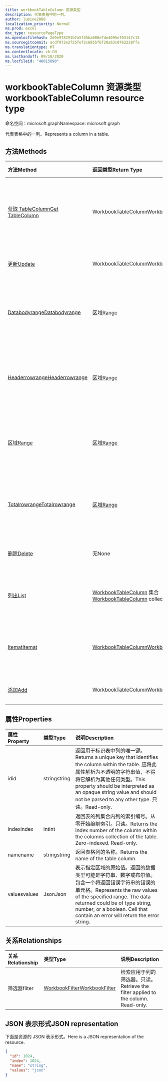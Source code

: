 ```yaml
---
title: workbookTableColumn 资源类型
description: 代表表格中的一列。
author: lumine2008
localization_priority: Normal
ms.prod: excel
doc_type: resourcePageType
ms.openlocfilehash: 2d9e978291b7a5f45ba000e7de4095ef03147c15
ms.sourcegitcommit: acdf972e2f25fef2c6855f6f28a63c0762228ffa
ms.translationtype: MT
ms.contentlocale: zh-CN
ms.lasthandoff: 09/18/2020
ms.locfileid: "48015090"
---
```

# <a name="workbooktablecolumn-resource-type"></a><span data-ttu-id="563e5-103">workbookTableColumn 资源类型</span><span class="sxs-lookup"><span data-stu-id="563e5-103">workbookTableColumn resource type</span></span>

<span data-ttu-id="563e5-104">命名空间：microsoft.graph</span><span class="sxs-lookup"><span data-stu-id="563e5-104">Namespace: microsoft.graph</span></span>

<span data-ttu-id="563e5-105">代表表格中的一列。</span><span class="sxs-lookup"><span data-stu-id="563e5-105">Represents a column in a table.</span></span>


## <a name="methods"></a><span data-ttu-id="563e5-106">方法</span><span class="sxs-lookup"><span data-stu-id="563e5-106">Methods</span></span>

| <span data-ttu-id="563e5-107">方法</span><span class="sxs-lookup"><span data-stu-id="563e5-107">Method</span></span>           | <span data-ttu-id="563e5-108">返回类型</span><span class="sxs-lookup"><span data-stu-id="563e5-108">Return Type</span></span>    |<span data-ttu-id="563e5-109">说明</span><span class="sxs-lookup"><span data-stu-id="563e5-109">Description</span></span>|
|:---------------|:--------|:----------|
|[<span data-ttu-id="563e5-110">获取 TableColumn</span><span class="sxs-lookup"><span data-stu-id="563e5-110">Get TableColumn</span></span>](../api/tablecolumn-get.md) | [<span data-ttu-id="563e5-111">WorkbookTableColumn</span><span class="sxs-lookup"><span data-stu-id="563e5-111">WorkbookTableColumn</span></span>](workbooktablecolumn.md) |<span data-ttu-id="563e5-112">读取 tablecolumn 对象的属性和关系。</span><span class="sxs-lookup"><span data-stu-id="563e5-112">Read properties and relationships of tableColumn object.</span></span>|
|[<span data-ttu-id="563e5-113">更新</span><span class="sxs-lookup"><span data-stu-id="563e5-113">Update</span></span>](../api/tablecolumn-update.md) | [<span data-ttu-id="563e5-114">WorkbookTableColumn</span><span class="sxs-lookup"><span data-stu-id="563e5-114">WorkbookTableColumn</span></span>](workbooktablecolumn.md) |<span data-ttu-id="563e5-115">更新 TableColumn 对象</span><span class="sxs-lookup"><span data-stu-id="563e5-115">Update TableColumn object.</span></span> |
|[<span data-ttu-id="563e5-116">Databodyrange</span><span class="sxs-lookup"><span data-stu-id="563e5-116">Databodyrange</span></span>](../api/tablecolumn-databodyrange.md)|[<span data-ttu-id="563e5-117">区域</span><span class="sxs-lookup"><span data-stu-id="563e5-117">Range</span></span>](range.md)|<span data-ttu-id="563e5-118">获取与列的数据体相关的 range 对象。</span><span class="sxs-lookup"><span data-stu-id="563e5-118">Gets the range object associated with the data body of the column.</span></span>|
|[<span data-ttu-id="563e5-119">Headerrowrange</span><span class="sxs-lookup"><span data-stu-id="563e5-119">Headerrowrange</span></span>](../api/tablecolumn-headerrowrange.md)|[<span data-ttu-id="563e5-120">区域</span><span class="sxs-lookup"><span data-stu-id="563e5-120">Range</span></span>](range.md)|<span data-ttu-id="563e5-121">获取与列的标头行相关的 range 对象。</span><span class="sxs-lookup"><span data-stu-id="563e5-121">Gets the range object associated with the header row of the column.</span></span>|
|[<span data-ttu-id="563e5-122">区域</span><span class="sxs-lookup"><span data-stu-id="563e5-122">Range</span></span>](../api/tablecolumn-range.md)|[<span data-ttu-id="563e5-123">区域</span><span class="sxs-lookup"><span data-stu-id="563e5-123">Range</span></span>](range.md)|<span data-ttu-id="563e5-124">获取与整个列相关的 range 对象。</span><span class="sxs-lookup"><span data-stu-id="563e5-124">Gets the range object associated with the entire column.</span></span>|
|[<span data-ttu-id="563e5-125">Totalrowrange</span><span class="sxs-lookup"><span data-stu-id="563e5-125">Totalrowrange</span></span>](../api/tablecolumn-totalrowrange.md)|[<span data-ttu-id="563e5-126">区域</span><span class="sxs-lookup"><span data-stu-id="563e5-126">Range</span></span>](range.md)|<span data-ttu-id="563e5-127">获取与列的总计行相关的 range 对象。</span><span class="sxs-lookup"><span data-stu-id="563e5-127">Gets the range object associated with the totals row of the column.</span></span>|
|[<span data-ttu-id="563e5-128">删除</span><span class="sxs-lookup"><span data-stu-id="563e5-128">Delete</span></span>](../api/tablecolumn-delete.md)|<span data-ttu-id="563e5-129">无</span><span class="sxs-lookup"><span data-stu-id="563e5-129">None</span></span>|<span data-ttu-id="563e5-130">从表中删除列。</span><span class="sxs-lookup"><span data-stu-id="563e5-130">Deletes the column from the table.</span></span>|
|[<span data-ttu-id="563e5-131">列出</span><span class="sxs-lookup"><span data-stu-id="563e5-131">List</span></span>](../api/tablecolumn-list.md) | <span data-ttu-id="563e5-132">[WorkbookTableColumn](workbooktablecolumn.md) 集合</span><span class="sxs-lookup"><span data-stu-id="563e5-132">[WorkbookTableColumn](workbooktablecolumn.md) collection</span></span> |<span data-ttu-id="563e5-133">获取 tableColumn 对象的集合。</span><span class="sxs-lookup"><span data-stu-id="563e5-133">Get tableColumn object collection.</span></span> |
|[<span data-ttu-id="563e5-134">Itemat</span><span class="sxs-lookup"><span data-stu-id="563e5-134">Itemat</span></span>](../api/tablecolumncollection-itemat.md)|[<span data-ttu-id="563e5-135">WorkbookTableColumn</span><span class="sxs-lookup"><span data-stu-id="563e5-135">WorkbookTableColumn</span></span>](workbooktablecolumn.md)|<span data-ttu-id="563e5-136">根据其在集合中的位置获取列。</span><span class="sxs-lookup"><span data-stu-id="563e5-136">Gets a column based on its position in the collection.</span></span>|
|[<span data-ttu-id="563e5-137">添加</span><span class="sxs-lookup"><span data-stu-id="563e5-137">Add</span></span>](../api/tablecolumncollection-add.md)|[<span data-ttu-id="563e5-138">WorkbookTableColumn</span><span class="sxs-lookup"><span data-stu-id="563e5-138">WorkbookTableColumn</span></span>](workbooktablecolumn.md)|<span data-ttu-id="563e5-139">向表中添加新列。</span><span class="sxs-lookup"><span data-stu-id="563e5-139">Adds a new column to the table.</span></span>|

## <a name="properties"></a><span data-ttu-id="563e5-140">属性</span><span class="sxs-lookup"><span data-stu-id="563e5-140">Properties</span></span>
| <span data-ttu-id="563e5-141">属性</span><span class="sxs-lookup"><span data-stu-id="563e5-141">Property</span></span>     | <span data-ttu-id="563e5-142">类型</span><span class="sxs-lookup"><span data-stu-id="563e5-142">Type</span></span>   |<span data-ttu-id="563e5-143">说明</span><span class="sxs-lookup"><span data-stu-id="563e5-143">Description</span></span>|
|:---------------|:--------|:----------|
|<span data-ttu-id="563e5-144">id</span><span class="sxs-lookup"><span data-stu-id="563e5-144">id</span></span>|<span data-ttu-id="563e5-145">string</span><span class="sxs-lookup"><span data-stu-id="563e5-145">string</span></span>|<span data-ttu-id="563e5-146">返回用于标识表中列的唯一键。</span><span class="sxs-lookup"><span data-stu-id="563e5-146">Returns a unique key that identifies the column within the table.</span></span> <span data-ttu-id="563e5-147">应将此属性解析为不透明的字符串值，不得将它解析为其他任何类型。</span><span class="sxs-lookup"><span data-stu-id="563e5-147">This property should be interpreted as an opaque string value and should not be parsed to any other type.</span></span> <span data-ttu-id="563e5-148">只读。</span><span class="sxs-lookup"><span data-stu-id="563e5-148">Read-only.</span></span>|
|<span data-ttu-id="563e5-149">index</span><span class="sxs-lookup"><span data-stu-id="563e5-149">index</span></span>|<span data-ttu-id="563e5-150">int</span><span class="sxs-lookup"><span data-stu-id="563e5-150">int</span></span>|<span data-ttu-id="563e5-p102">返回表的列集合内列的索引编号。从零开始编制索引。只读。</span><span class="sxs-lookup"><span data-stu-id="563e5-p102">Returns the index number of the column within the columns collection of the table. Zero-indexed. Read-only.</span></span>|
|<span data-ttu-id="563e5-154">name</span><span class="sxs-lookup"><span data-stu-id="563e5-154">name</span></span>|<span data-ttu-id="563e5-155">string</span><span class="sxs-lookup"><span data-stu-id="563e5-155">string</span></span>|<span data-ttu-id="563e5-156">返回表格列的名称。</span><span class="sxs-lookup"><span data-stu-id="563e5-156">Returns the name of the table column.</span></span>|
|<span data-ttu-id="563e5-157">values</span><span class="sxs-lookup"><span data-stu-id="563e5-157">values</span></span>|<span data-ttu-id="563e5-158">Json</span><span class="sxs-lookup"><span data-stu-id="563e5-158">Json</span></span>|<span data-ttu-id="563e5-p103">表示指定区域的原始值。返回的数据类型可能是字符串、数字或布尔值。包含一个将返回错误字符串的错误的单元格。</span><span class="sxs-lookup"><span data-stu-id="563e5-p103">Represents the raw values of the specified range. The data returned could be of type string, number, or a boolean. Cell that contain an error will return the error string.</span></span>|

## <a name="relationships"></a><span data-ttu-id="563e5-162">关系</span><span class="sxs-lookup"><span data-stu-id="563e5-162">Relationships</span></span>
| <span data-ttu-id="563e5-163">关系</span><span class="sxs-lookup"><span data-stu-id="563e5-163">Relationship</span></span> | <span data-ttu-id="563e5-164">类型</span><span class="sxs-lookup"><span data-stu-id="563e5-164">Type</span></span>   |<span data-ttu-id="563e5-165">说明</span><span class="sxs-lookup"><span data-stu-id="563e5-165">Description</span></span>|
|:---------------|:--------|:----------|
|<span data-ttu-id="563e5-166">筛选器</span><span class="sxs-lookup"><span data-stu-id="563e5-166">filter</span></span>|[<span data-ttu-id="563e5-167">WorkbookFilter</span><span class="sxs-lookup"><span data-stu-id="563e5-167">WorkbookFilter</span></span>](filter.md)|<span data-ttu-id="563e5-p104">检索应用于列的筛选器。只读。</span><span class="sxs-lookup"><span data-stu-id="563e5-p104">Retrieve the filter applied to the column. Read-only.</span></span>|

## <a name="json-representation"></a><span data-ttu-id="563e5-170">JSON 表示形式</span><span class="sxs-lookup"><span data-stu-id="563e5-170">JSON representation</span></span>

<span data-ttu-id="563e5-171">下面是资源的 JSON 表示形式。</span><span class="sxs-lookup"><span data-stu-id="563e5-171">Here is a JSON representation of the resource.</span></span>

<!--{
  "blockType": "resource",
  "optionalProperties": [],
  "keyProperty": "id",
  "baseType": "microsoft.graph.entity",
  "@odata.type": "microsoft.graph.workbookTableColumn"
}-->

```json
{
  "id": 1024,
  "index": 1024,
  "name": "string",
  "values": "json"
}

```

<!-- uuid: 8fcb5dbc-d5aa-4681-8e31-b001d5168d79
2015-10-25 14:57:30 UTC -->
<!-- {
  "type": "#page.annotation",
  "description": "TableColumn resource",
  "keywords": "",
  "section": "documentation",
  "tocPath": ""
}-->

